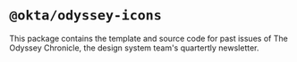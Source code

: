# `@okta/odyssey-icons`

This package contains the template and source code for past issues of The Odyssey Chronicle, the design system team's quartertly newsletter.

